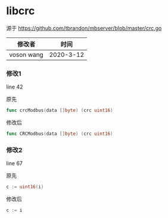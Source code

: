 # libcrc


源于 https://github.com/tbrandon/mbserver/blob/master/crc.go

|   修改者   |  时间    |
| ---- | ---- |
|   voson wang   |   2020-3-12   |



### 修改1
line 42

原先
```go
func crcModbus(data []byte) (crc uint16)
```
修改后
```go
func CRCModbus(data []byte) (crc uint16)
```

### 修改2

line 67 

原先
```go
c := uint16(i)
```

修改后

```go
c := i
```
